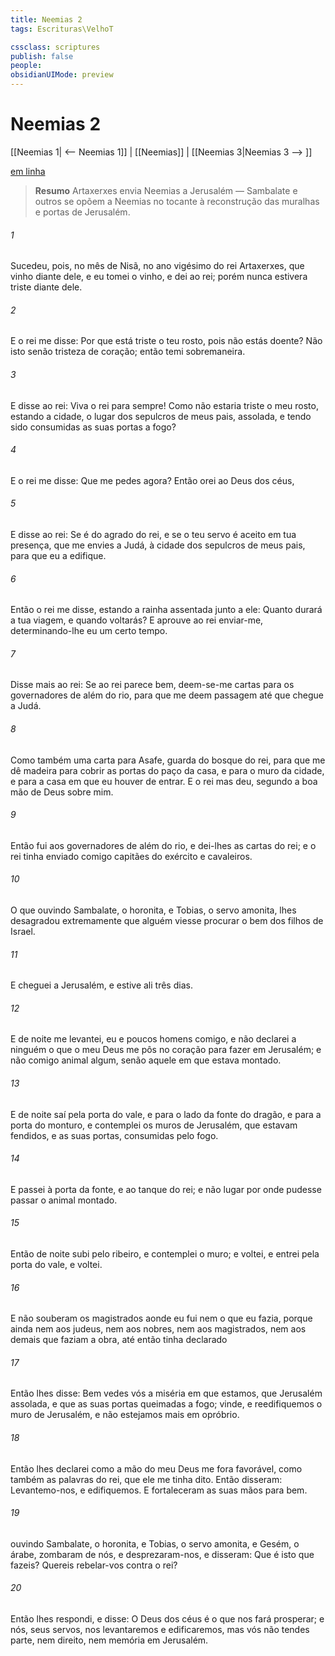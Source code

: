 ```yaml
---
title: Neemias 2
tags: Escrituras\VelhoT

cssclass: scriptures
publish: false
people:
obsidianUIMode: preview
---
```


# Neemias 2
[[Neemias 1| <-- Neemias 1]] | [[Neemias]] | [[Neemias 3|Neemias 3 --> ]]

[em linha](https://churchofjesuschrist.org/study/scriptures/ot/neh/2?lang=por)

> __Resumo__
Artaxerxes envia Neemias a Jerusalém — Sambalate e outros se opõem a Neemias no tocante à reconstrução das muralhas e portas de Jerusalém.

###### 1 
Sucedeu, pois, no mês de Nisã, no ano vigésimo do rei Artaxerxes, que  vinho diante dele, e eu tomei o vinho, e  dei ao rei; porém nunca estivera triste diante dele.

###### 2 
E o rei me disse: Por que está triste o teu rosto, pois não estás doente? Não  isto senão tristeza de coração; então temi sobremaneira.

###### 3 
E disse ao rei: Viva o rei para sempre! Como não estaria triste o meu rosto, estando a cidade, o lugar dos sepulcros de meus pais, assolada, e tendo sido consumidas as suas portas a fogo?

###### 4 
E o rei me disse: Que me pedes agora? Então orei ao Deus dos céus,

###### 5 
E disse ao rei: Se é do agrado do rei, e se o teu servo é aceito em tua presença,  que me envies a Judá, à cidade dos sepulcros de meus pais, para que eu a edifique.

###### 6 
Então o rei me disse, estando a rainha assentada junto a ele: Quanto durará a tua viagem, e quando voltarás? E aprouve ao rei enviar-me, determinando-lhe eu um certo tempo.

###### 7 
Disse mais ao rei: Se ao rei parece bem, deem-se-me cartas para os governadores de além do rio, para que me deem passagem até que chegue a Judá.

###### 8 
Como também uma carta para Asafe, guarda do bosque do rei, para que me dê madeira para cobrir as portas do paço da casa, e para o muro da cidade, e para a casa em que eu houver de entrar. E o rei mas deu, segundo a boa mão de Deus sobre mim.

###### 9 
Então fui aos governadores de além do rio, e dei-lhes as cartas do rei; e o rei tinha enviado comigo capitães do exército e cavaleiros.

###### 10 
O que ouvindo Sambalate, o horonita, e Tobias, o servo amonita, lhes desagradou extremamente que alguém viesse procurar o bem dos filhos de Israel.

###### 11 
E cheguei a Jerusalém, e estive ali três dias.

###### 12 
E de noite me levantei, eu e poucos homens comigo, e não declarei a ninguém o que o meu Deus me pôs no coração para fazer em Jerusalém; e não  comigo animal algum, senão aquele em que estava montado.

###### 13 
E de noite saí pela porta do vale, e para o lado da fonte do dragão, e para a porta do monturo, e contemplei os muros de Jerusalém, que estavam fendidos, e as suas portas,  consumidas pelo fogo.

###### 14 
E passei à porta da fonte, e ao tanque do rei; e não  lugar por onde pudesse passar o animal  montado.

###### 15 
Então de noite subi pelo ribeiro, e contemplei o muro; e voltei, e entrei pela porta do vale, e  voltei.

###### 16 
E não souberam os magistrados aonde eu fui nem o que eu fazia, porque ainda nem aos judeus, nem aos nobres, nem aos magistrados, nem aos demais que faziam a obra, até então tinha declarado 

###### 17 
Então lhes disse: Bem vedes vós a miséria em que estamos, que Jerusalém  assolada, e que as suas portas  queimadas a fogo; vinde,  e reedifiquemos o muro de Jerusalém, e não estejamos mais em opróbrio.

###### 18 
Então lhes declarei como a mão do meu Deus me fora favorável, como também as palavras do rei, que ele me tinha dito. Então disseram: Levantemo-nos, e edifiquemos. E fortaleceram as suas mãos para  bem.

###### 19 
 ouvindo Sambalate, o horonita, e Tobias, o servo amonita, e Gesém, o árabe, zombaram de nós, e desprezaram-nos, e disseram: Que é isto que fazeis? Quereis rebelar-vos contra o rei?

###### 20 
Então lhes respondi, e disse: O Deus dos céus é o que nos fará prosperar; e nós, seus servos, nos levantaremos e edificaremos, mas vós não tendes parte, nem direito, nem memória em Jerusalém.

